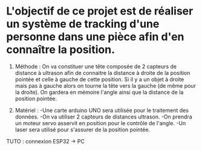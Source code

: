 # L'objectif de ce projet est de réaliser un système de tracking d'une personne dans une pièce afin d'en connaître la position.

1) Méthode : On va constituer une tête composée de 2 capteurs de distance à ultrason afin de connaitre la distance à droite
        de la position pointée et celle à gauche de cette position.
        Si il y a un objet à droite mais pas à gauche alors on tourne la tête vers la gauche (de même pour la droite).
        On gardera en mémoire l'angle ainsi que la distance de la position pointée.    


2) Matériel : -Une carte arduino UNO sera utilisée pour le traitement des données.
              -On va utiliser 2 capteurs de distances ultrason.
              -On prendra un moteur servo asservit en position pour le contrôle de l'angle.
              -Un laser sera utilisé pour s'assurer de la position pointée.

TUTO : connexion ESP32 -> PC